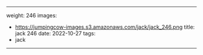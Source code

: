 
---
weight: 246
images:
- https://jumpingcow-images.s3.amazonaws.com/jack/jack_246.png
title: jack 246
date: 2022-10-27
tags:
- jack
---
